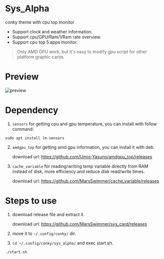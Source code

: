 # Sys_Alpha
conky theme with cpu top monitor

- Support clock and weather information.
- Support cpu/GPU/Ram/VRam rate overview.
- Support cpu top 5 apps monitor.

> Only AMD GPU work, but it's easy to modify gpu script for other platform graphic cards.

# Preview
![preview](https://github.com/MarsSwimmer/sys_alpha/assets/146618222/6a32f4c9-3c15-406d-ae55-610e199bf00f)


# Dependency
1. `sensors` for getting cpu and gpu temperature, you can install with follow command:
```
sudo apt install lm-sensors
```

2. `amdgpu_top` for getting amd gpu information, you can install it with deb.

    download url: https://github.com/Umio-Yasuno/amdgpu_top/releases



4. `cache_variable` for reading/writing temp variable directly from RAM instead of disk, more efficiency and reduce disk read/write times.

    download url: https://github.com/MarsSwimmer/cache_variable/releases



# Steps to use
1. download release file and extract it.

    download url: https://github.com/MarsSwimmer/sys_card/releases

2. move it to `~/.config/conky/` dir.
   
3. `cd ~/.config/conky/sys_alpha/` and exec start.sh.
```
./start.sh
```

